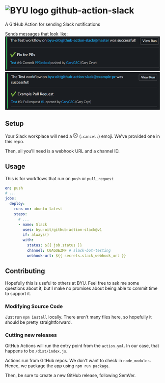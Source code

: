 # ![BYU logo](https://www.hscripts.com/freeimages/logos/university-logos/byu/byu-logo-clipart-128.gif) github-action-slack
A GitHub Action for sending Slack notifications

Sends messages that look like:
![Message on Push](push.png)
![Message on Pull Request](pr.png)

## Setup
Your Slack workplace will need a <img src="https://github.com/byu-oit/github-action-slack/blob/master/cancel.png" width="16" height="16"> (`:cancel:`) emoji. We've provided one in this repo.

Then, all you'll need is a webhook URL and a channel ID.

## Usage

This is for workflows that run on `push` or `pull_request`

```yaml
on: push
# ...
jobs:
  deploy:
    runs-on: ubuntu-latest
    steps:
      # ...
      - name: Slack
        uses: byu-oit/github-action-slack@v1
        if: always()
        with:
          status: ${{ job.status }}
          channel: C0AGQEZMF # slack-bot-testing
          webhook-url: ${{ secrets.slack_webhook_url }}
```

## Contributing
Hopefully this is useful to others at BYU. Feel free to ask me some questions about it, but I make no promises about being able to commit time to support it.

### Modifying Source Code

Just run `npm install` locally. There aren't many files here, so hopefully it should be pretty straightforward.

### Cutting new releases

GitHub Actions will run the entry point from the `action.yml`. In our case, that happens to be `/dist/index.js`.

Actions run from GitHub repos. We don't want to check in `node_modules`. Hence, we package the app using `npm run package`.

Then, be sure to create a new GitHub release, following SemVer.
